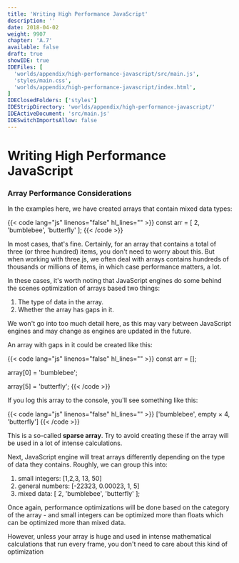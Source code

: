 ```yaml
---
title: 'Writing High Performance JavaScript'
description: ''
date: 2018-04-02
weight: 9907
chapter: 'A.7'
available: false
draft: true
showIDE: true
IDEFiles: [
  'worlds/appendix/high-performance-javascript/src/main.js',
  'styles/main.css',
  'worlds/appendix/high-performance-javascript/index.html',
]
IDEClosedFolders: ['styles']
IDEStripDirectory: 'worlds/appendix/high-performance-javascript/'
IDEActiveDocument: 'src/main.js'
IDESwitchImportsAllow: false
---
```


# Writing High Performance JavaScript

### Array Performance Considerations

In the examples here, we have created arrays that contain mixed data types:

{{< code lang="js" linenos="false" hl_lines="" >}}
const arr = [ 2, 'bumblebee', 'butterfly' ];
{{< /code >}}

In most cases, that's fine. Certainly, for an array that contains a total of three (or three hundred) items, you don't need to worry about this. But when working with three.js, we often deal with arrays contains hundreds of thousands or millions of items, in which case performance matters, a lot.

In these cases, it's worth noting that JavaScript engines do some behind the scenes optimization of arrays based two things:

1. The type of data in the array.
2. Whether the array has gaps in it.

We won't go into too much detail here, as this may vary between JavaScript engines and may change as engines are updated in the future.

An array with gaps in it could be created like this:

{{< code lang="js" linenos="false" hl_lines="" >}}
const arr = [];

array[0] = 'bumblebee';

array[5] = 'butterfly';
{{< /code >}}

If you log this array to the console, you'll see something like this:

{{< code lang="js" linenos="false" hl_lines="" >}}
['bumblebee', empty × 4, 'butterfly']
{{< /code >}}

This is a so-called **sparse array**. Try to avoid creating these if the array will be used in a lot of intense calculations.

Next, JavaScript engine will treat arrays differently depending on the type of data they contains. Roughly, we can group this into:

1. small integers: [1,2,3, 13, 50]
2. general numbers: [-22323, 0.00023, 1, 5]
3. mixed data: [ 2, 'bumblebee', 'butterfly' ];

Once again, performance optimizations will be done based on the category of the array - and small integers can be optimized more than floats which can be optimized more than mixed data.

However, unless your array is huge and used in intense mathematical calculations that run every frame,  you don't need to care about this kind of optimization
